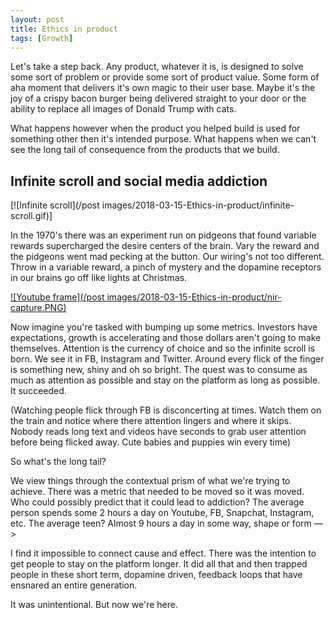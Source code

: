 ```yaml
---
layout: post
title: Ethics in product
tags: [Growth]
---
```


Let's take a step back. Any product, whatever it is, is designed to solve some sort of problem or provide some sort of product value. Some form of aha moment that delivers it's own magic to their user base. Maybe it's the joy of a crispy bacon burger being delivered straight to your door or the ability to replace all images of Donald Trump with cats.

What happens however when the product you helped build is used for something other then it's intended purpose. What happens when we can't see the long tail of consequence from the products that we build.

## Infinite scroll and social media addiction
[![Infinite scroll](/post images/2018-03-15-Ethics-in-product/infinite-scroll.gif)]

In the 1970's there was an experiment run on pidgeons that found variable rewards supercharged the desire centers of the brain. Vary the reward and the pidgeons went mad pecking at the button. Our wiring's not too different. Throw in a variable reward, a pinch of mystery and the dopamine receptors in our brains go off like lights at Christmas.


[![Youtube frame](/post images/2018-03-15-Ethics-in-product/nir-capture.PNG)](https://youtu.be/11dYx_rW_Ks?t=330)

Now imagine you're tasked with bumping up some metrics. Investors have expectations, growth is accelerating and those dollars aren't going to make themselves. Attention is the currency of choice and so the infinite scroll is born. We see it in FB, Instagram and Twitter. Around every flick of the finger is something new, shiny and oh so bright. The quest was to consume as much as attention as possible and stay on the platform as long as possible. It succeeded.

(Watching people flick through FB is disconcerting at times. Watch them on the train and notice where there attention lingers and where it skips. Nobody reads long text and videos have seconds to grab user attention before being flicked away. Cute babies and puppies win every time)

So what's the long tail?

We view things through the contextual prism of what we're trying to achieve. There was a metric that needed to be moved so it was moved. Who could possibly predict that it could lead to addiction? The average person spends some 2 hours a day on Youtube, FB, Snapchat, Instagram, etc. The average teen? Almost 9 hours a day in some way, shape or
 form —>

I find it impossible to connect cause and effect. There was the intention to get people to stay on the platform longer. It did all that and then trapped people in these short term, dopamine driven, feedback loops that have ensnared an entire generation.  

It was unintentional. But now we're here.
